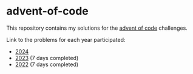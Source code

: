 # advent-of-code
This repository contains my solutions for the [advent of code](https://adventofcode.com/) challenges.

Link to the problems for each year participated:
- [2024](https://adventofcode.com/2024)
- [2023](https://adventofcode.com/2023) (7 days completed)
- [2022](https://adventofcode.com/2022) (7 days completed)
